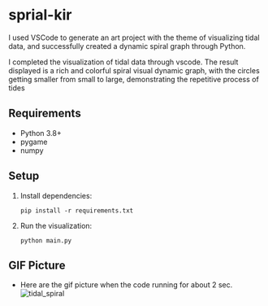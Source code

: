 # sprial-kir
I used VSCode to generate an art project with the theme of visualizing tidal data, and successfully created a dynamic spiral graph through Python.

I completed the visualization of tidal data through vscode. The result displayed is a rich and colorful spiral visual dynamic graph, with the circles getting smaller from small to large, demonstrating the repetitive process of tides

## Requirements
- Python 3.8+
- pygame
- numpy

## Setup
1. Install dependencies:
   ```
   pip install -r requirements.txt
   ```
2. Run the visualization:
   ```
   python main.py
   ```
   
## GIF Picture
- Here are the gif picture when the code running for about 2 sec. ![tidal_spiral](https://github.com/user-attachments/assets/d70349aa-2969-4594-a6d1-6f1a0ed34efb)
